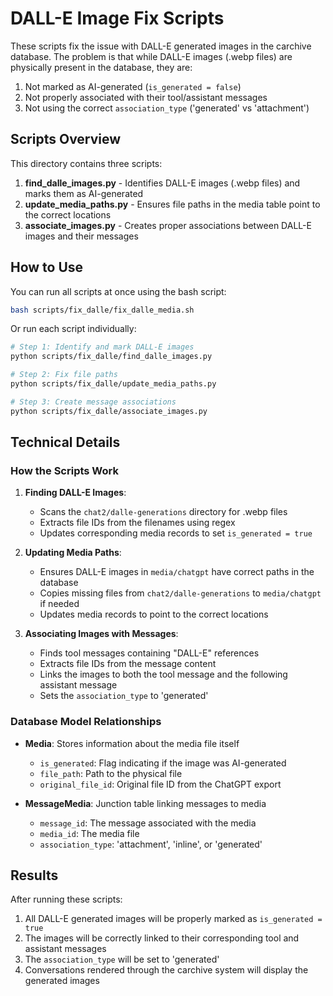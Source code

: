 # DALL-E Image Fix Scripts

These scripts fix the issue with DALL-E generated images in the carchive database. The problem is that while DALL-E images (.webp files) are physically present in the database, they are:

1. Not marked as AI-generated (`is_generated = false`)
2. Not properly associated with their tool/assistant messages
3. Not using the correct `association_type` ('generated' vs 'attachment')

## Scripts Overview

This directory contains three scripts:

1. **find_dalle_images.py** - Identifies DALL-E images (.webp files) and marks them as AI-generated
2. **update_media_paths.py** - Ensures file paths in the media table point to the correct locations
3. **associate_images.py** - Creates proper associations between DALL-E images and their messages

## How to Use

You can run all scripts at once using the bash script:

```bash
bash scripts/fix_dalle/fix_dalle_media.sh
```

Or run each script individually:

```bash
# Step 1: Identify and mark DALL-E images
python scripts/fix_dalle/find_dalle_images.py

# Step 2: Fix file paths
python scripts/fix_dalle/update_media_paths.py

# Step 3: Create message associations
python scripts/fix_dalle/associate_images.py
```

## Technical Details

### How the Scripts Work

1. **Finding DALL-E Images**:
   - Scans the `chat2/dalle-generations` directory for .webp files
   - Extracts file IDs from the filenames using regex
   - Updates corresponding media records to set `is_generated = true`

2. **Updating Media Paths**:
   - Ensures DALL-E images in `media/chatgpt` have correct paths in the database
   - Copies missing files from `chat2/dalle-generations` to `media/chatgpt` if needed
   - Updates media records to point to the correct locations

3. **Associating Images with Messages**:
   - Finds tool messages containing "DALL-E" references
   - Extracts file IDs from the message content
   - Links the images to both the tool message and the following assistant message
   - Sets the `association_type` to 'generated'

### Database Model Relationships

- **Media**: Stores information about the media file itself
  - `is_generated`: Flag indicating if the image was AI-generated
  - `file_path`: Path to the physical file
  - `original_file_id`: Original file ID from the ChatGPT export

- **MessageMedia**: Junction table linking messages to media
  - `message_id`: The message associated with the media
  - `media_id`: The media file
  - `association_type`: 'attachment', 'inline', or 'generated'

## Results

After running these scripts:

1. All DALL-E generated images will be properly marked as `is_generated = true`
2. The images will be correctly linked to their corresponding tool and assistant messages
3. The `association_type` will be set to 'generated'
4. Conversations rendered through the carchive system will display the generated images